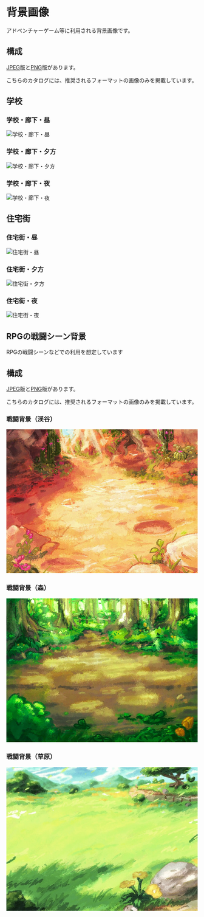# 背景画像

アドベンチャーゲーム等に利用される背景画像です。

## 構成

[JPEG](./jpg)版と[PNG](./png)版があります。

こちらのカタログには、推奨されるフォーマットの画像のみを掲載しています。

## 学校

### 学校・廊下・昼

![学校・廊下・昼](./jpg/school01.jpg)

### 学校・廊下・夕方

![学校・廊下・夕方](./jpg/school02.jpg)

### 学校・廊下・夜

![学校・廊下・夜](./jpg/school03.jpg)

## 住宅街

### 住宅街・昼

![住宅街・昼](./jpg/residential_area01.jpg)

### 住宅街・夕方

![住宅街・夕方](./jpg/residential_area02.jpg)

### 住宅街・夜

![住宅街・夜](./jpg/residential_area03.jpg)


## RPGの戦闘シーン背景

 RPGの戦闘シーンなどでの利用を想定しています

## 構成

[JPEG](./jpg)版と[PNG](./png)版があります。

こちらのカタログには、推奨されるフォーマットの画像のみを掲載しています。

### 戦闘背景（渓谷）

![戦闘背景(渓谷)](./jpg/%E6%88%A6%E9%97%98%E8%83%8C%E6%99%AF%20(%E6%B8%93%E8%B0%B7).jpg)

### 戦闘背景（森）

![戦闘背景(森)](./jpg/%E6%88%A6%E9%97%98%E8%83%8C%E6%99%AF%20(%E6%A3%AE).jpg)

### 戦闘背景（草原）

![戦闘背景(草原)](./jpg/%E6%88%A6%E9%97%98%E8%83%8C%E6%99%AF%20(%E8%8D%89%E5%8E%9F).jpg)